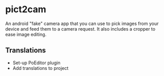 # pict2cam
An android "fake" camera app that you can use to pick images from your device and feed them
to a camera request. It also includes a cropper to ease image editing.

## Translations
- Set-up PoEditor plugin
- Add translations to project